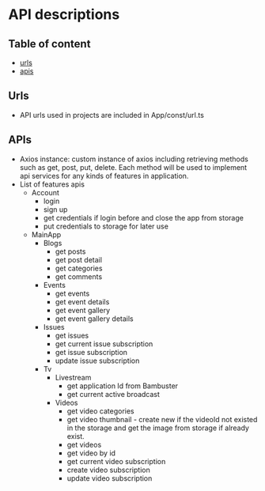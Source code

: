# API descriptions

## Table of content

- [urls](#urls)
- [apis](#apis)

## Urls

- API urls used in projects are included in App/const/url.ts

## APIs

- Axios instance: custom instance of axios including retrieving methods such as get, post, put, delete. Each method will be used to implement api services for any kinds of features in application.
- List of features apis
  - Account
    - login 
    - sign up 
    - get credentials if login before and close the app from storage 
    - put credentials to storage for later use 
  - MainApp 
    - Blogs
      - get posts
      - get post detail
      - get categories
      - get comments
    - Events
      - get events
      - get event details
      - get event gallery 
      - get event gallery details 
    - Issues
      - get issues 
      - get current issue subscription 
      - get issue subscription 
      - update issue subscription 
    - Tv
      - Livestream
        - get application Id from Bambuster 
        - get current active broadcast 
      - Videos
        - get video categories 
        - get video thumbnail - create new if the videoId not existed in the storage and get the image from storage if already exist. 
        - get videos 
        - get video by id 
        - get current video subscription
        - create video subscription 
        - update video subscription 
